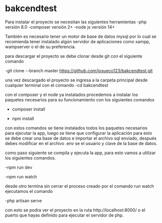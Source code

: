 # bakcendtest
Para instalar el proyecto se necesitan las siguientes herramientas
-php versión 8.0
-composer versión 2+ 
-node js versión 14+

También es necesario tener un motor de base de datos mysql por lo cual se recomienda tener instalado algún servidor de aplicaciones como xampp, wampserver o el de su preferencia.

para descargar el proyecto se debe clonar desde git con el siguiente comando 

-git clone --branch master https://github.com/josueco123/bakcendtest.git

una vez descargado el proyecto se ingresa a la carpeta principal desde cualquier terminal con el comando 
-cd  bakcendtest

con el composer y el node ya instalados procedemos a instalar los paquetes necesarios para su funcionamiento con los siguientes comandos

- composer install

- npm install

con estos comandos se tiene instalados todos los paquetes necesarios para ejecutar la app, luego se tiene que configurar la aplicación para esto se debe crear una base de datos e importar el archivo sql enviado, después debes modificar en el archivo .env se el usuario y clave de la base de datos.

como paso siguiente se compila y ejecuta la app, para esto vamos a utilizar los siguientes comandos.

-npm run dev

-npm run watch

desde otro termina sin cerrar el proceso creado por el comando run watch ejecutamos el comando

-php artisan serve

con esto se podra ver el proyecto en la ruta http://localhost:8000/ o el puerto que hayas definido para ejecutar el servidor de php.



